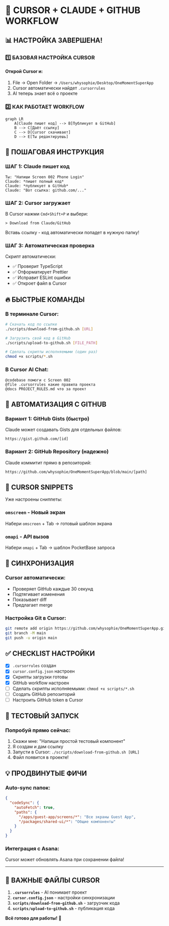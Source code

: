 # 🚀 CURSOR + CLAUDE + GITHUB WORKFLOW

## 📊 НАСТРОЙКА ЗАВЕРШЕНА!

### 1️⃣ БАЗОВАЯ НАСТРОЙКА CURSOR

#### Открой Cursor и:
1. File → Open Folder → `/Users/whysophie/Desktop/OneMomentSuperApp`
2. Cursor автоматически найдет `.cursorrules` 
3. AI теперь знает всё о проекте

### 2️⃣ КАК РАБОТАЕТ WORKFLOW

```mermaid
graph LR
    A[Claude пишет код] --> B[Публикует в GitHub]
    B --> C[Даёт ссылку]
    C --> D[Cursor скачивает]
    D --> E[Ты редактируешь]
```

## 🎯 ПОШАГОВАЯ ИНСТРУКЦИЯ

### ШАГ 1: Claude пишет код
```
Ты: "Напиши Screen 002 Phone Login"
Claude: *пишет полный код*
Claude: *публикует в GitHub*
Claude: "Вот ссылка: github.com/..."
```

### ШАГ 2: Cursor загружает
В Cursor нажми `Cmd+Shift+P` и выбери:
```
> Download from Claude/GitHub
```
Вставь ссылку - код автоматически попадет в нужную папку!

### ШАГ 3: Автоматическая проверка
Скрипт автоматически:
- ✅ Проверит TypeScript
- ✅ Отформатирует Prettier
- ✅ Исправит ESLint ошибки
- ✅ Откроет файл в Cursor

## 🔥 БЫСТРЫЕ КОМАНДЫ

### В терминале Cursor:
```bash
# Скачать код по ссылке
./scripts/download-from-github.sh [URL]

# Загрузить свой код в GitHub
./scripts/upload-to-github.sh [FILE_PATH]

# Сделать скрипты исполняемыми (один раз)
chmod +x scripts/*.sh
```

### В Cursor AI Chat:
```
@codebase помоги с Screen 002
@file .cursorrules какие правила проекта
@docs PROJECT_RULES.md что за проект
```

## 📱 АВТОМАТИЗАЦИЯ С GITHUB

### Вариант 1: GitHub Gists (быстро)
Claude может создавать Gists для отдельных файлов:
```
https://gist.github.com/[id]
```

### Вариант 2: GitHub Repository (надежно)
Claude коммитит прямо в репозиторий:
```
https://github.com/whysophie/OneMomentSuperApp/blob/main/[path]
```

## 🎨 CURSOR SNIPPETS

Уже настроены сниппеты:

### `omscreen` - Новый экран
Набери `omscreen` + Tab → готовый шаблон экрана

### `omapi` - API вызов  
Набери `omapi` + Tab → шаблон PocketBase запроса

## 🔄 СИНХРОНИЗАЦИЯ

### Cursor автоматически:
- Проверяет GitHub каждые 30 секунд
- Подтягивает изменения
- Показывает diff
- Предлагает merge

### Настройка Git в Cursor:
```bash
git remote add origin https://github.com/whysophie/OneMomentSuperApp.git
git branch -M main
git push -u origin main
```

## ✅ CHECKLIST НАСТРОЙКИ

- [x] `.cursorrules` создан
- [x] `cursor.config.json` настроен
- [x] Скрипты загрузки готовы
- [x] GitHub workflow настроен
- [ ] Сделать скрипты исполняемыми: `chmod +x scripts/*.sh`
- [ ] Создать GitHub репозиторий
- [ ] Настроить GitHub token в Cursor

## 🚀 ТЕСТОВЫЙ ЗАПУСК

### Попробуй прямо сейчас:
1. Скажи мне: "Напиши простой тестовый компонент"
2. Я создам и дам ссылку
3. Запусти в Cursor: `./scripts/download-from-github.sh [URL]`
4. Файл появится в проекте!

## 💡 ПРОДВИНУТЫЕ ФИЧИ

### Auto-sync папок:
```json
{
  "codeSync": {
    "autoFetch": true,
    "paths": {
      "/apps/guest-app/screens/*": "Все экраны Guest App",
      "/packages/shared-ui/*": "Общие компоненты"
    }
  }
}
```

### Интеграция с Asana:
Cursor может обновлять Asana при сохранении файла!

---

## 📌 ВАЖНЫЕ ФАЙЛЫ CURSOR

1. **`.cursorrules`** - AI понимает проект
2. **`cursor.config.json`** - настройки синхронизации
3. **`scripts/download-from-github.sh`** - загрузчик кода
4. **`scripts/upload-to-github.sh`** - публикация кода

**Всё готово для работы!** 🎉